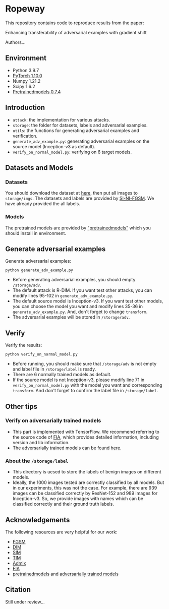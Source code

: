 # Ropeway
This repository contains code to reproduce results from the paper:

Enhancing transferability of adversarial examples with gradient shift

Authors...

## Environment

- Python 3.9.7
- [PyTorch 1.10.0](https://pytorch.org/get-started/previous-versions/)
- Numpy 1.21.2
- Scipy 1.6.2
- [Pretrainedmodels 0.7.4](https://github.com/Cadene/pretrained-models.pytorch)

## Introduction

- `attack`: the implementation for various attacks.
- `storage`: the folder for datasets, labels and adversarial examples.
- `utils`: the functions for generating adversarial examples and verification.
- `generate_adv_example.py`: generating adversarial examples on the source model (Inception-v3 as default).
- `verify_on_normal_model.py`: verifying on 6 target models.

## Datasets and Models

### Datasets
You should download the dataset at [here](https://drive.google.com/open?id=1CfobY6i8BfqfWPHL31FKFDipNjqWwAhS), then put all images to `storage/imgs`. The datasets and labels are provided by [SI-NI-FGSM](https://github.com/JHL-HUST/SI-NI-FGSM). We have already provided the all labels.

### Models
The pretrained models are provided by ["pretrainedmodels"](https://github.com/Cadene/pretrained-models.pytorch) which you should install in environment.

## Generate adversarial examples
Generate adversarial examples:
```
python generate_adv_example.py
```
- Before generating adversarial examples, you should empty `/storage/adv`.
- The default attack is R-DIM. If you want test other attacks, you can modify lines 95-102 in `generate_adv_example.py`.
- The default source model is Inception-v3. If you want test other models, you can choose the model you want and modify lines 35-36 in `generate_adv_example.py`. And, don't forget to change `transform`.
- The adversarial examples will be stored in `/storage/adv`.

## Verify
Verify the results:
```
python verify_on_normal_model.py
```
- Before running, you should make sure that `/storage/adv` is not empty and label file in `/storage/label` is ready.
- There are 6 normally trained models as default.
- If the source model is not Inception-v3, please modify line 71 in `verify_on_normal_model.py` with the model you want and corresponding `transform`. And don't forget to confirm the label file in `/storage/label`.

## Other tips

### Verify on adversarially trained models
- This part is implemented with TensorFlow. We recommend referring to the source code of [FIA](https://github.com/hcguoO0/FIA), which provides detailed information, including version and lib information.
- The adversarially trained models can be found [here](https://github.com/tensorflow/models/tree/archive/research/adv_imagenet_models).

### About the `/storage/label`
- This directory is uesed to store the labels of benign images on different models.
- Ideally, the 1000 images tested are correctly classified by all models. But in our experiments, this was not the case. For example, there are 939 images can be classified correctly by ResNet-152 and 989 images for Inception-v3. So, we provide images with names which can be classified correctly and their ground truth labels.

## Acknowledgements
The following resources are very helpful for our work:
- [FGSM](https://github.com/cleverhans-lab/cleverhans)
- [DIM](https://github.com/cihangxie/DI-2-FGSM)
- [SIM](https://github.com/JHL-HUST/SI-NI-FGSM)
- [TIM](https://github.com/dongyp13/Translation-Invariant-Attacks)
- [Admix](https://github.com/JHL-HUST/Admix)
- [FIA](https://github.com/hcguoO0/FIA)
- [pretrainedmodels](https://github.com/Cadene/pretrained-models.pytorch) and [adversarially trained models](https://github.com/tensorflow/models/tree/archive/research/adv_imagenet_models)

## Citation
Still under review...
